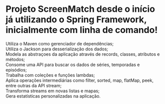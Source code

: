 # Projeto ScreenMatch desde o início já utilizando o Spring Framework, inicialmente com linha de comando!<br>
Utiliza o Maven como gerenciador de dependências;<br>
Utiliza o Jackson para desserialização dos dados;<br>
Modela as abstraçoes da aplicação através de records, classes, atributos e métodos;<br>
Consome uma API para buscar os dados de séries, temporadas e episódios;<br>
Trabalha com coleções e funções lambdas;<br>
Aplica operações intermediárias como filter, sorted, map, flatMap, peek, entre outras da API stream;<br>
Transforma streams em novas listas e mapas;<br>
Gera estatísticas personalizadas na aplicação.
